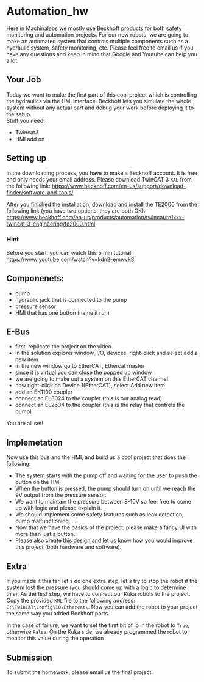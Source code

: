 # Automation\_hw

Here in Machinalabs we mostly use Beckhoff products for both safety monitoring and automation projects. For our new robots, we are going to make an automated system that controls multiple components such as a hydraulic system, safety monitoring, etc. 
Please feel free to email us if you have any questions and keep in mind that Google and Youtube can help you a lot. 

## Your Job

Today we want to make the first part of this cool project which is controlling the hydraulics via the HMI interface. Beckhoff lets you simulate the whole system without any actual part and debug your work before deploying it to the setup.  
Stuff you need:
- Twincat3
- HMI add on

## Setting up

In the downloading process, you have to make a Beckhoff account. It is free and only needs your email address. 
Please download TwinCAT 3 `XAE` from the following link:
https://www.beckhoff.com/en-us/support/download-finder/software-and-tools/

After you finished the installation, download and install the TE2000 from the following link (you have two options, they are both OK):
https://www.beckhoff.com/en-us/products/automation/twincat/te1xxx-twincat-3-engineering/te2000.html

### Hint
Before you start, you can watch this 5 min tutorial:
https://www.youtube.com/watch?v=kdn2-emwvk8


## Componenets:

- pump
- hydraulic jack that is connected to the pump
- pressure sensor 
- HMI that has one button (name it run)

## E-Bus 

- first, replicate the project on the video. 
- in the solution explorer window, I/O, devices, right-click and select add a new item
- in the new window go to EtherCAT, Ethercat master 
- since it is virtual you can close the popped up window
- we are going to make out a system on this EtherCAT channel 
- now right-click on Device 1(EtherCAT), select Add new item
- add an EK1100 coupler
- connect an EL3024 to the coupler (this is our analog read)
- connect an EL2634 to the coupler (this is the relay that controls the pump)



You are all set!

## Implemetation
Now use this bus and the HMI, and build us a cool project that does the following:
- The system starts with the pump off and waiting for the user to push the button on the HMI
- When the button is pressed, the pump should turn on until we reach the 9V output from the pressure sensor. 
- We want to maintain the pressure between 8-10V so feel free to come up with logic and please explain it. 
- We should implement some safety features such as leak detection, pump malfunctioning, ...
- Now that we have the basics of the project, please make a fancy UI with more than just a button.  
- Please also create this design and let us know how you would improve this project (both hardware and software).



## Extra 
If you made it this far, let's do one extra step, let's try to stop the robot if the system lost the pressure (you should come up with a logic to determine this). As the first step,  we have to connect our Kuka robots to the project. 
Copy the provided `XML` file to the following address: `C:\TwinCAT\Config\IO\Ethercat\`. Now you can add the robot to your project the same way you added Beckhoff parts. 

In the case of failure, we want to set the first bit of io in the robot to `True`, otherwise `False`. On the Kuka side, we already programmed the robot to monitor this value during the operation


## Submission
To submit the homework, please email us the final project. 
